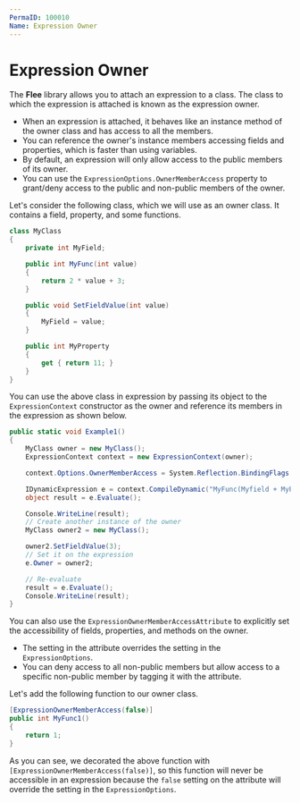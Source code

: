 ```yaml
---
PermaID: 100010
Name: Expression Owner
---
```


# Expression Owner

The **Flee** library allows you to attach an expression to a class. The class to which the expression is attached is known as the expression owner. 

 - When an expression is attached, it behaves like an instance method of the owner class and has access to all the members.
 - You can reference the owner's instance members accessing fields and properties, which is faster than using variables.
 - By default, an expression will only allow access to the public members of its owner. 
 - You can use the `ExpressionOptions.OwnerMemberAccess` property to grant/deny access to the public and non-public members of the owner. 

Let's consider the following class, which we will use as an owner class. It contains a field, property, and some functions.

```csharp
class MyClass
{
    private int MyField;

    public int MyFunc(int value)
    {
        return 2 * value + 3;
    }

    public void SetFieldValue(int value)
    {
        MyField = value;
    }

    public int MyProperty
    {
        get { return 11; }
    }
}
```

You can use the above class in expression by passing its object to the `ExpressionContext` constructor as the owner and reference its members in the expression as shown below.

```csharp
public static void Example1()
{
    MyClass owner = new MyClass();
    ExpressionContext context = new ExpressionContext(owner);

    context.Options.OwnerMemberAccess = System.Reflection.BindingFlags.Public | System.Reflection.BindingFlags.NonPublic;

    IDynamicExpression e = context.CompileDynamic("MyFunc(Myfield + MyProperty)");
    object result = e.Evaluate();

    Console.WriteLine(result);
    // Create another instance of the owner
    MyClass owner2 = new MyClass();

    owner2.SetFieldValue(3);
    // Set it on the expression
    e.Owner = owner2;

    // Re-evaluate
    result = e.Evaluate();
    Console.WriteLine(result);
}
```

You can also use the `ExpressionOwnerMemberAccessAttribute` to explicitly set the accessibility of fields, properties, and methods on the owner. 

 - The setting in the attribute overrides the setting in the `ExpressionOptions`. 
 - You can deny access to all non-public members but allow access to a specific non-public member by tagging it with the attribute.

Let's add the following function to our owner class.

```csharp
[ExpressionOwnerMemberAccess(false)]
public int MyFunc1()
{
    return 1;
}
```

As you can see, we decorated the above function with `[ExpressionOwnerMemberAccess(false)]`, so this function will never be accessible in an expression because the `false` setting on the attribute will override the setting in the `ExpressionOptions`.
